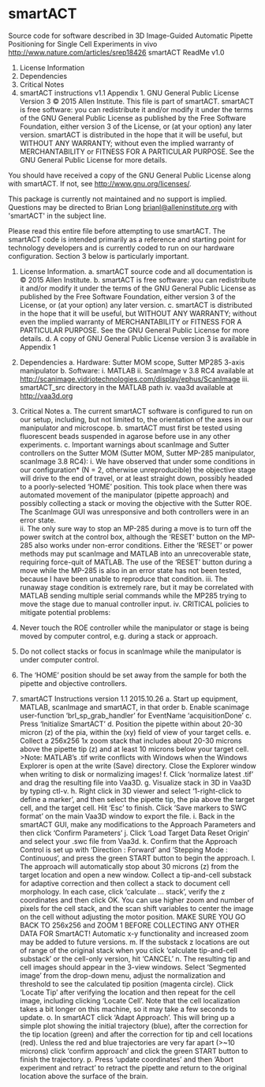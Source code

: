 # smartACT
Source code for software described in 3D Image-Guided Automatic Pipette Positioning for Single Cell Experiments in vivo http://www.nature.com/articles/srep18426
smartACT ReadMe v1.0
1. License Information
2. Dependencies
3. Critical Notes
4. smartACT instructions v1.1
Appendix 1. GNU General Public License Version 3
 © 2015 Allen Institute.
 This file is part of smartACT.
 smartACT is free software: you can redistribute it and/or modify it under 
the terms of the GNU General Public License as published by the Free 
 Software Foundation, either version 3 of the License, or (at your option)
 any later version. smartACT is distributed in the hope that it will be useful,
 but WITHOUT ANY WARRANTY; without even the implied warranty of 
 MERCHANTABILITY or FITNESS FOR A PARTICULAR PURPOSE.  See the GNU 
 General Public License for more details.
 
 You should have received a copy of the GNU General Public License along with smartACT.
 If not, see <http://www.gnu.org/licenses/>.

 This package is currently not maintained and no support is implied. 
 Questions may be directed to Brian Long
 <brianl@alleninstitute.org> with 'smartACT' in the subject line. 

Please read this entire file before attempting to use smartACT. The smartACT code is intended primarily as a reference and starting point for technology developers and is currently coded to run on our hardware configuration. Section 3 below is particularly important. 


1. License Information.
a. smartACT source code and all documentation is © 2015 Allen Institute.
b. smartACT is free software: you can redistribute it and/or modify it under the terms of the GNU General Public License as published by the Free Software Foundation, either version 3 of the License, or (at your option) any later version.
c. smartACT is distributed in the hope that it will be useful, but WITHOUT ANY WARRANTY; without even the implied warranty of MERCHANTABILITY or FITNESS FOR A PARTICULAR PURPOSE.  See the GNU General Public License for more details.
d. A copy of GNU General Public License version 3 is available in Appendix 1
2. Dependencies
a. Hardware: Sutter MOM scope, Sutter MP285 3-axis manipulator
b. Software: 
i. MATLAB 
ii. ScanImage v 3.8 RC4  available at  http://scanimage.vidriotechnologies.com/display/ephus/ScanImage
iii. smartACT_src directory in the MATLAB path
iv. vaa3d available at http://vaa3d.org
3. Critical Notes
a. The current smartACT software is configured to run on our setup, including, but not limited to, the orientation of the axes in our manipulator and microscope. 
b. smartACT must first be tested using fluorescent beads suspended in agarose before use in any other experiments.
c. Important warnings about scanImage and Sutter controllers on the Sutter MOM (Sutter MOM, Sutter MP-285 manipulator, scanImage 3.8 RC4):
i. We have observed that under some conditions in our configuration* (N = 2, otherwise unreproducible) the objective stage will drive to the end of travel, or at least straight down, possibly headed to a poorly-selected ‘HOME’ position. This took place when there was automated movement of the manipulator (pipette approach) and possibly collecting a stack or moving the objective with the Sutter ROE. The ScanImage GUI was unresponsive and both controllers were in an error state.  
ii. The only sure way to stop an MP-285 during a move is to turn off the power switch at the control box, although the ‘RESET’ button on the MP-285 also works under non-error conditions. Either the ‘RESET’ or power methods may put scanImage and MATLAB into an unrecoverable state, requiring force-quit of MATLAB.  The use of the ‘RESET’ button during a move while the MP-285 is also in an error state has not been tested, because I have been unable to reproduce that condition.
iii. The runaway stage condition is extremely rare, but it may be correlated with MATLAB sending multiple serial commands while the MP285 trying to move the stage due to manual controller input.
iv. CRITICAL policies to mitigate potential problems:
1. Never touch the ROE controller while the manipulator or stage is being moved by computer control, e.g. during a stack or approach.
2. Do not collect stacks or focus in scanImage while the manipulator is under computer control.
3. The ‘HOME’ position should be set away from the sample for both the pipette and objective controllers.


4. smartACT Instructions  version 1.1  2015.10.26
a. Start up equipment, MATLAB, scanImage and smartACT, in that order
b. Enable scanimage user-function ‘brl_sp_grab_handler’ for EventName ‘acquisitionDone’
c. Press ‘Initialize SmartACT’ 
d. Position the pipette within about 20-30 micron (z) of the pia, within the (xy) field of view of your target cells.
e. Collect a 256x256 1x zoom stack that includes about 20-30 microns above the pipette tip (z) and at least 10 microns below your target cell. >Note: MATLAB’s .tif write conflicts with Windows when the Windows Explorer is open at the write (Save) directory.  Close the Explorer window when writing to disk or normalizing images!
f. Click ‘normalize latest .tif’ and drag the resulting file into Vaa3D. 
g. Visualize stack in 3D in Vaa3D by typing ctl-v.
h. Right click in 3D viewer and select ‘1-right-click to define a marker’, and then select the pipette tip, the pia above the target cell, and the target cell.  Hit ‘Esc’ to finish. Click ‘Save markers to SWC format’ on the main Vaa3D window to export the file.
i. Back in the smartACT GUI, make any modifications to the Approach Parameters and then click ‘Confirm Parameters’
j. Click  ‘Load Target Data Reset Origin’ and select your .swc file from Vaa3d. 
k. Confirm that the Approach Control is set up with ‘Direction : Forward’ and ‘Stepping Mode : Continuous‘, and press the green START button to begin the approach.
l. The approach will automatically stop about 30 microns (z) from the target location and open a new window.  Collect a tip-and-cell substack for adaptive correction and then collect a stack to document cell morphology. In each case, click ‘calculate … stack’, verify the z coordinates and then click OK.  You can use higher zoom and number of pixels for the cell stack, and the scan shift variables to center the image on the cell without adjusting the motor position. MAKE SURE YOU GO BACK TO 256x256 and ZOOM 1 BEFORE COLLECTING ANY OTHER DATA FOR SmartACT!    Automatic x-y functionality and increased zoom may be added to future versions.
m. If the substack z locations are out of range of the original stack when you click ‘calculate tip-and-cell substack’ or the cell-only version, hit ‘CANCEL’ 
n. The resulting tip and cell images should appear in the 3-view windows.  Select ‘Segmented image’ from the drop-down menu, adjust the normalization and threshold to see the calculated tip position (magenta circle). Click ‘Locate Tip’ after verifying the location and then repeat for the cell image, including clicking ‘Locate Cell’.  Note that the cell localization takes a bit longer on this machine, so it may take a few seconds to update.
o. In smartACT click ‘Adapt Approach’.  This will bring up a simple plot showing the initial trajectory (blue), after the correction for the tip location (green) and after the correction for tip and cell locations (red). Unless the red and blue trajectories are very far apart (>~10 microns) click ‘confirm approach’ and click the green START button to finish the trajectory.
p. Press ‘update coordinates’ and then ‘Abort experiment and retract’ to retract the pipette and return to the original location above the surface of the brain.

